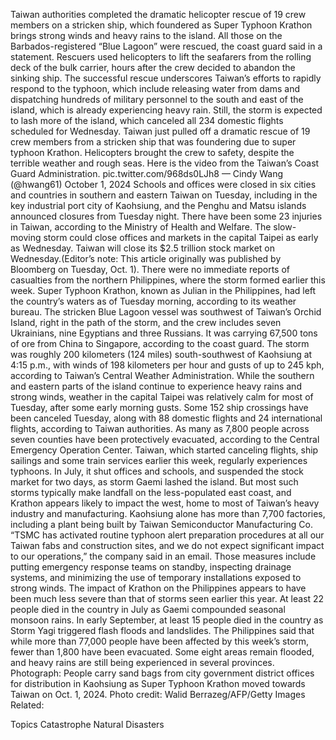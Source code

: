 Taiwan authorities completed the dramatic helicopter rescue of 19 crew members on a stricken ship, which foundered as Super Typhoon Krathon brings strong winds and heavy rains to the island.
All those on the Barbados-registered “Blue Lagoon” were rescued, the coast guard said in a statement. Rescuers used helicopters to lift the seafarers from the rolling deck of the bulk carrier, hours after the crew decided to abandon the sinking ship.
The successful rescue underscores Taiwan’s efforts to rapidly respond to the typhoon, which include releasing water from dams and dispatching hundreds of military personnel to the south and east of the island, which is already experiencing heavy rain. Still, the storm is expected to lash more of the island, which canceled all 234 domestic flights scheduled for Wednesday.
Taiwan just pulled off a dramatic rescue of 19 crew members from a stricken ship that was foundering due to super typhoon Krathon. Helicopters brought the crew to safety, despite the terrible weather and rough seas. Here is the video from the Taiwan’s Coast Guard Administration. pic.twitter.com/968ds0LJh8
— Cindy Wang (@hwang61) October 1, 2024
Schools and offices were closed in six cities and countries in southern and eastern Taiwan on Tuesday, including in the key industrial port city of Kaohsiung, and the Penghu and Matsu islands announced closures from Tuesday night. There have been some 23 injuries in Taiwan, according to the Ministry of Health and Welfare. The slow-moving storm could close offices and markets in the capital Taipei as early as Wednesday.
Taiwan will close its $2.5 trillion stock market on Wednesday.(Editor’s note: This article originally was published by Bloomberg on Tuesday, Oct. 1).
There were no immediate reports of casualties from the northern Philippines, where the storm formed earlier this week. Super Typhoon Krathon, known as Julian in the Philippines, had left the country’s waters as of Tuesday morning, according to its weather bureau.
The stricken Blue Lagoon vessel was southwest of Taiwan’s Orchid Island, right in the path of the storm, and the crew includes seven Ukrainians, nine Egyptians and three Russians. It was carrying 67,500 tons of ore from China to Singapore, according to the coast guard.
The storm was roughly 200 kilometers (124 miles) south-southwest of Kaohsiung at 4:15 p.m., with winds of 198 kilometers per hour and gusts of up to 245 kph, according to Taiwan’s Central Weather Administration.
While the southern and eastern parts of the island continue to experience heavy rains and strong winds, weather in the capital Taipei was relatively calm for most of Tuesday, after some early morning gusts.
Some 152 ship crossings have been canceled Tuesday, along with 88 domestic flights and 24 international flights, according to Taiwan authorities. As many as 7,800 people across seven counties have been protectively evacuated, according to the Central Emergency Operation Center.
Taiwan, which started canceling flights, ship sailings and some train services earlier this week, regularly experiences typhoons. In July, it shut offices and schools, and suspended the stock market for two days, as storm Gaemi lashed the island.
But most such storms typically make landfall on the less-populated east coast, and Krathon appears likely to impact the west, home to most of Taiwan’s heavy industry and manufacturing. Kaohsiung alone has more than 7,700 factories, including a plant being built by Taiwan Semiconductor Manufacturing Co.
“TSMC has activated routine typhoon alert preparation procedures at all our Taiwan fabs and construction sites, and we do not expect significant impact to our operations,” the company said in an email. Those measures include putting emergency response teams on standby, inspecting drainage systems, and minimizing the use of temporary installations exposed to strong winds.
The impact of Krathon on the Philippines appears to have been much less severe than that of storms seen earlier this year. At least 22 people died in the country in July as Gaemi compounded seasonal monsoon rains. In early September, at least 15 people died in the country as Storm Yagi triggered flash floods and landslides.
The Philippines said that while more than 77,000 people have been affected by this week’s storm, fewer than 1,800 have been evacuated. Some eight areas remain flooded, and heavy rains are still being experienced in several provinces.
Photograph: People carry sand bags from city government district offices for distribution in Kaohsiung as Super Typhoon Krathon moved towards Taiwan on Oct. 1, 2024. Photo credit: Walid Berrazeg/AFP/Getty Images
Related:

Topics
Catastrophe
Natural Disasters
